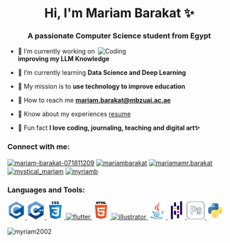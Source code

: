 <h1 align="center">Hi, I'm Mariam Barakat ✨</h1>  
<h3 align="center">A passionate Computer Science student from Egypt</h3>  
<img align="right" alt="Coding" width="300" src="https://c.tenor.com/w3APLkMuTX0AAAAM/computer-work.gif">
  
- 🌼 I’m currently working on **improving my LLM Knowledge**  
  
- 🌼 I’m currently learning **Data Science and Deep Learning**

- 🌼 My mission is to **use technology to improve education**    
 
- 🌼 How to reach me **mariam.barakat@mbzuai.ac.ae**  
  
- 🌼 Know about my experiences [resume](https://nileuniversity-my.sharepoint.com/:b:/g/personal/ma_barakat_nu_edu_eg/EQHugX-mLXlNqKIOjIpzT2cBYs9rGpo6JrMDuWLxjl59YA?e=MGlS2I)  

- 🌼 Fun fact **I love coding, journaling, teaching and digital art✨**  
  
<h3 align="left">Connect with me:</h3>  
<p align="left">  
<a href="www.linkedin.com/in/mariam-barakat" target="blank"><img align="center" src="https://raw.githubusercontent.com/rahuldkjain/github-profile-readme-generator/master/src/images/icons/Social/linked-in-alt.svg" alt="mariam-barakat-071811209" height="30" width="40" /></a>  
<a href="https://kaggle.com/mariambarakat" target="blank"><img align="center" src="https://raw.githubusercontent.com/rahuldkjain/github-profile-readme-generator/master/src/images/icons/Social/kaggle.svg" alt="mariambarakat" height="30" width="40" /></a>  
<a href="https://fb.com/mariamamr.barakat" target="blank"><img align="center" src="https://raw.githubusercontent.com/rahuldkjain/github-profile-readme-generator/master/src/images/icons/Social/facebook.svg" alt="mariamamr.barakat" height="30" width="40" /></a>  
<a href="https://www.instagram.com/blissful_myriamb" target="blank"><img align="center" src="https://raw.githubusercontent.com/rahuldkjain/github-profile-readme-generator/master/src/images/icons/Social/instagram.svg" alt="mystical_mariam" height="30" width="40" /></a>  
<a href="https://codeforces.com/profile/myriamb" target="blank"><img align="center" src="https://raw.githubusercontent.com/rahuldkjain/github-profile-readme-generator/master/src/images/icons/Social/codeforces.svg" alt="myriamb" height="30" width="40" /></a>  
</p>  
  
<h3 align="left">Languages and Tools:</h3>  
<p align="left"> <a href="https://www.cprogramming.com/" target="_blank" rel="noreferrer"> <img src="https://raw.githubusercontent.com/devicons/devicon/master/icons/c/c-original.svg" alt="c" width="40" height="40"/> </a> <a href="https://www.w3schools.com/cpp/" target="_blank" rel="noreferrer"> <img src="https://raw.githubusercontent.com/devicons/devicon/master/icons/cplusplus/cplusplus-original.svg" alt="cplusplus" width="40" height="40"/> </a> <a href="https://www.w3schools.com/css/" target="_blank" rel="noreferrer"> <img src="https://raw.githubusercontent.com/devicons/devicon/master/icons/css3/css3-original-wordmark.svg" alt="css3" width="40" height="40"/> </a> <a href="https://flutter.dev" target="_blank" rel="noreferrer"> <img src="https://www.vectorlogo.zone/logos/flutterio/flutterio-icon.svg" alt="flutter" width="40" height="40"/> </a> <a href="https://www.w3.org/html/" target="_blank" rel="noreferrer"> <img src="https://raw.githubusercontent.com/devicons/devicon/master/icons/html5/html5-original-wordmark.svg" alt="html5" width="40" height="40"/> </a> <a href="https://www.adobe.com/in/products/illustrator.html" target="_blank" rel="noreferrer"> <img src="https://www.vectorlogo.zone/logos/adobe_illustrator/adobe_illustrator-icon.svg" alt="illustrator" width="40" height="40"/> </a> <a href="https://www.java.com" target="_blank" rel="noreferrer"> <img src="https://raw.githubusercontent.com/devicons/devicon/master/icons/java/java-original.svg" alt="java" width="40" height="40"/> </a> <a href="https://pandas.pydata.org/" target="_blank" rel="noreferrer"> <img src="https://raw.githubusercontent.com/devicons/devicon/2ae2a900d2f041da66e950e4d48052658d850630/icons/pandas/pandas-original.svg" alt="pandas" width="40" height="40"/> </a> <a href="https://www.photoshop.com/en" target="_blank" rel="noreferrer"> <img src="https://raw.githubusercontent.com/devicons/devicon/master/icons/photoshop/photoshop-line.svg" alt="photoshop" width="40" height="40"/> </a> <a href="https://www.python.org" target="_blank" rel="noreferrer"> <img src="https://raw.githubusercontent.com/devicons/devicon/master/icons/python/python-original.svg" alt="python" width="40" height="40"/> </a> </p>  
  
<p><img align="center" src="https://github-readme-streak-stats.herokuapp.com/?user=myriam2002&" alt="myriam2002" /></p>
